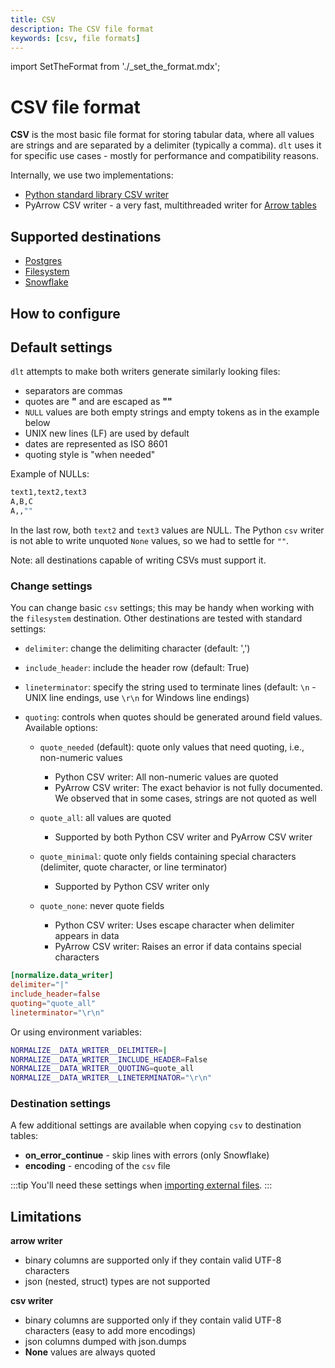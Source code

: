 ```yaml
---
title: CSV
description: The CSV file format
keywords: [csv, file formats]
---
```

import SetTheFormat from './_set_the_format.mdx';

# CSV file format

**CSV** is the most basic file format for storing tabular data, where all values are strings and are separated by a delimiter (typically a comma).
`dlt` uses it for specific use cases - mostly for performance and compatibility reasons.

Internally, we use two implementations:
- [Python standard library CSV writer](https://docs.python.org/3/library/csv.html)
- PyArrow CSV writer - a very fast, multithreaded writer for [Arrow tables](../verified-sources/arrow-pandas.md)

## Supported destinations

- [Postgres](../destinations/postgres.md)
- [Filesystem](../destinations/filesystem.md)
- [Snowflake](../destinations/snowflake.md)

## How to configure

<SetTheFormat file_type="csv"/>

## Default settings
`dlt` attempts to make both writers generate similarly looking files:
* separators are commas
* quotes are **"** and are escaped as **""**
* `NULL` values are both empty strings and empty tokens as in the example below
* UNIX new lines (LF) are used by default
* dates are represented as ISO 8601
* quoting style is "when needed"

Example of NULLs:
```sh
text1,text2,text3
A,B,C
A,,""
```

In the last row, both `text2` and `text3` values are NULL. The Python `csv` writer
is not able to write unquoted `None` values, so we had to settle for `""`.

Note: all destinations capable of writing CSVs must support it.

### Change settings
You can change basic `csv` settings; this may be handy when working with the `filesystem` destination. Other destinations are tested
with standard settings:

* `delimiter`: change the delimiting character (default: ',')
* `include_header`: include the header row (default: True)
* `lineterminator`: specify the string used to terminate lines (default: `\n` - UNIX line endings, use `\r\n` for Windows line endings)
* `quoting`: controls when quotes should be generated around field values. Available options:

    - `quote_needed` (default): quote only values that need quoting, i.e., non-numeric values
      - Python CSV writer: All non-numeric values are quoted
      - PyArrow CSV writer: The exact behavior is not fully documented. We observed that in some cases, strings are not quoted as well

    - `quote_all`: all values are quoted
      - Supported by both Python CSV writer and PyArrow CSV writer

    - `quote_minimal`: quote only fields containing special characters (delimiter, quote character, or line terminator)
      - Supported by Python CSV writer only

    - `quote_none`: never quote fields
        - Python CSV writer: Uses escape character when delimiter appears in data
        - PyArrow CSV writer: Raises an error if data contains special characters

```toml
[normalize.data_writer]
delimiter="|"
include_header=false
quoting="quote_all"
lineterminator="\r\n"
```

Or using environment variables:

```sh
NORMALIZE__DATA_WRITER__DELIMITER=|
NORMALIZE__DATA_WRITER__INCLUDE_HEADER=False
NORMALIZE__DATA_WRITER__QUOTING=quote_all
NORMALIZE__DATA_WRITER__LINETERMINATOR="\r\n"
```

### Destination settings
A few additional settings are available when copying `csv` to destination tables:
* **on_error_continue** - skip lines with errors (only Snowflake)
* **encoding** - encoding of the `csv` file

:::tip
You'll need these settings when [importing external files](../../general-usage/resource.md#import-external-files).
:::

## Limitations
**arrow writer**

* binary columns are supported only if they contain valid UTF-8 characters
* json (nested, struct) types are not supported

**csv writer**
* binary columns are supported only if they contain valid UTF-8 characters (easy to add more encodings)
* json columns dumped with json.dumps
* **None** values are always quoted

